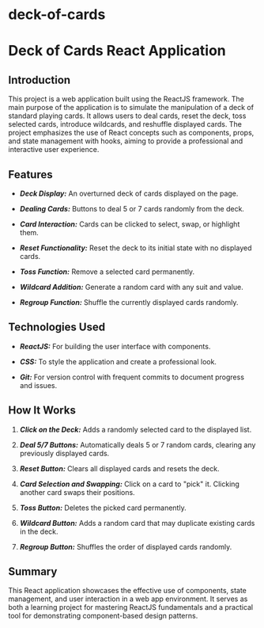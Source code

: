 # deck-of-cards
# Deck of Cards React Application

## Introduction

This project is a web application built using the ReactJS framework. The main purpose of the application is to simulate the manipulation of a deck of standard playing cards. It allows users to deal cards, reset the deck, toss selected cards, introduce wildcards, and reshuffle displayed cards. The project emphasizes the use of React concepts such as components, props, and state management with hooks, aiming to provide a professional and interactive user experience.

## Features

- ***Deck Display:*** An overturned deck of cards displayed on the page.

- ***Dealing Cards:*** Buttons to deal 5 or 7 cards randomly from the deck.

- ***Card Interaction:*** Cards can be clicked to select, swap, or highlight them.

- ***Reset Functionality:*** Reset the deck to its initial state with no displayed cards.

- ***Toss Function:*** Remove a selected card permanently.

- ***Wildcard Addition:*** Generate a random card with any suit and value.

- ***Regroup Function:*** Shuffle the currently displayed cards randomly.

## Technologies Used

- ***ReactJS:*** For building the user interface with components.

- ***CSS:*** To style the application and create a professional look.

- ***Git:*** For version control with frequent commits to document progress and issues.

## How It Works

1. ***Click on the Deck:*** Adds a randomly selected card to the displayed list.

2. ***Deal 5/7 Buttons:*** Automatically deals 5 or 7 random cards, clearing any previously displayed cards.

3. ***Reset Button:*** Clears all displayed cards and resets the deck.

4. ***Card Selection and Swapping:*** Click on a card to "pick" it. Clicking another card swaps their positions.

5. ***Toss Button:*** Deletes the picked card permanently.

6. ***Wildcard Button:*** Adds a random card that may duplicate existing cards in the deck.

7. ***Regroup Button:*** Shuffles the order of displayed cards randomly.

## Summary

This React application showcases the effective use of components, state management, and user interaction in a web app environment. It serves as both a learning project for mastering ReactJS fundamentals and a practical tool for demonstrating component-based design patterns.

